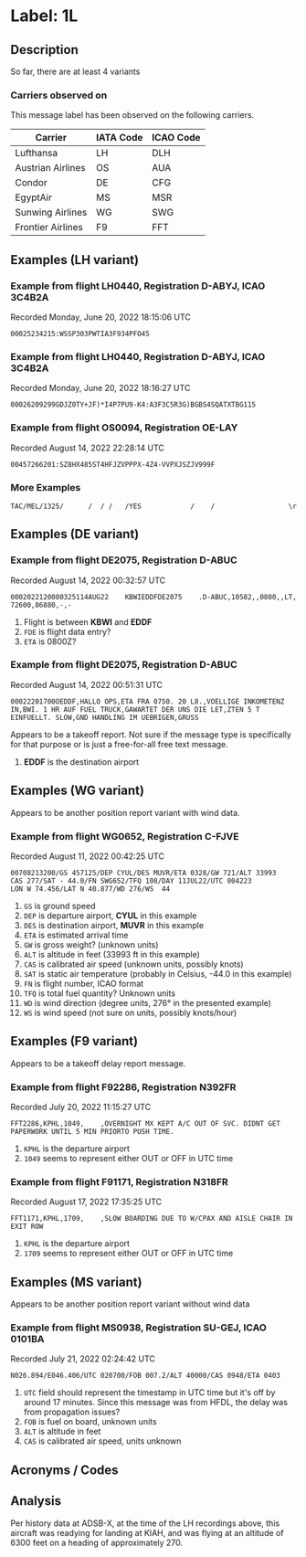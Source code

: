 # Label: 1L

## Description
So far, there are at least 4 variants

### Carriers observed on

This message label has been observed on the following carriers.

Carrier | IATA Code | ICAO Code
--------------------- | ----- | -----
Lufthansa | LH | DLH
Austrian Airlines | OS | AUA
Condor | DE | CFG
EgyptAir | MS | MSR
Sunwing Airlines | WG | SWG
Frontier Airlines | F9 | FFT

## Examples (LH variant)

### Example from flight LH0440, Registration D-ABYJ, ICAO 3C4B2A
Recorded Monday, June 20, 2022 18:15:06 UTC

```
00025234215:WSSP303PWTIA3F934PFO45
```

### Example from flight LH0440, Registration D-ABYJ, ICAO 3C4B2A
Recorded Monday, June 20, 2022 18:16:27 UTC

```
00026209299GDJZ0TY+JF)*I4P7PU9-K4:A3F3C5R3G)BGBS4SQATXTBG115
```

### Example from flight OS0094, Registration OE-LAY
Recorded August 14, 2022 22:28:14 UTC

```
00457266201:SZ8HX485ST4HFJZVPPPX-4Z4-VVPXJSZJV999F
```

### More Examples

```
TAC/MEL/1325/      /  / /   /YES            /    /                  \r

```

## Examples (DE variant)

### Example from flight DE2075, Registration D-ABUC
Recorded August 14, 2022 00:32:57 UTC

```
0002022120000325114AUG22    KBWIEDDFDE2075    .D-ABUC,10582,,0800,,LT,  72600,86880,-,-
```

1. Flight is between **KBWI** and **EDDF**
2. `FDE` is flight data entry?
3. `ETA` is 0800Z?

### Example from flight DE2075, Registration D-ABUC
Recorded August 14, 2022 00:51:31 UTC

```
00022201700OEDDF,HALLO OPS,ETA FRA 0750. 20 L8.,VOELLIGE INKOMETENZ IN,BWI. 1 HR AUF FUEL TRUCK,GAWARTET DER UNS DIE LET,ZTEN 5 T EINFUELLT. SLOW,GND HANDLING IM UEBRIGEN,GRUSS
```

Appears to be a takeoff report. Not sure if the message type is specifically for that purpose or is just a free-for-all free text message.

1. **EDDF** is the destination airport

## Examples (WG variant)
Appears to be another position report variant with wind data.

### Example from flight WG0652, Registration C-FJVE
Recorded August 11, 2022 00:42:25 UTC

```
00708213200/GS 457125/DEP CYUL/DES MUVR/ETA 0328/GW 721/ALT 33993
CAS 277/SAT - 44.0/FN SWG652/TFQ 108/DAY 11JUL22/UTC 004223
LON W 74.456/LAT N 40.877/WD 276/WS  44
```

1. `GS` is ground speed
2. `DEP` is departure airport, **CYUL** in this example
3. `DES` is destination airport, **MUVR** in this example
4. `ETA` is estimated arrival time
5. `GW` is gross weight? (unknown units)
6. `ALT` is altitude in feet (33993 ft in this example)
7. `CAS` is calibrated air speed (unknown units, possibly knots)
8. `SAT` is static air temperature (probably in Celsius, -44.0 in this example)
9. `FN` is flight number, ICAO format
10. `TFQ` is total fuel quantity? Unknown units
11. `WD` is wind direction (degree units, 276° in the presented example)
12. `WS` is wind speed (not sure on units, possibly knots/hour)

## Examples (F9 variant)
Appears to be a takeoff delay report message.

### Example from flight F92286, Registration N392FR
Recorded July 20, 2022 11:15:27 UTC

```
FFT2286,KPHL,1049,    ,OVERNIGHT MX KEPT A/C OUT OF SVC. DIDNT GET PAPERWORK UNTIL 5 MIN PRIORTO PUSH TIME.
```

1. `KPHL` is the departure airport
2. `1049` seems to represent either OUT or OFF in UTC time

### Example from flight F91171, Registration N318FR
Recorded August 17, 2022 17:35:25 UTC

```
FFT1171,KPHL,1709,    ,SLOW BOARDING DUE TO W/CPAX AND AISLE CHAIR IN EXIT ROW
```

1. `KPHL` is the departure airport
2. `1709` seems to represent either OUT or OFF in UTC time

## Examples (MS variant)
Appears to be another position report variant without wind data

### Example from flight MS0938, Registration SU-GEJ, ICAO 0101BA
Recorded July 21, 2022 02:24:42 UTC
```
N026.894/E046.406/UTC 020700/FOB 007.2/ALT 40000/CAS 0948/ETA 0403
```

1. `UTC` field should represent the timestamp in UTC time but it's off by around 17 minutes. Since this message was from HFDL, the delay was from propagation issues?
2. `FOB` is fuel on board, unknown units
3. `ALT` is altitude in feet 
3. `CAS` is calibrated air speed, units unknown

## Acronyms / Codes


## Analysis

Per history data at ADSB-X, at the time of the LH recordings above, this aircraft was readying for landing at KIAH, and was flying at an altitude of 6300 feet on a heading of approximately 270.
